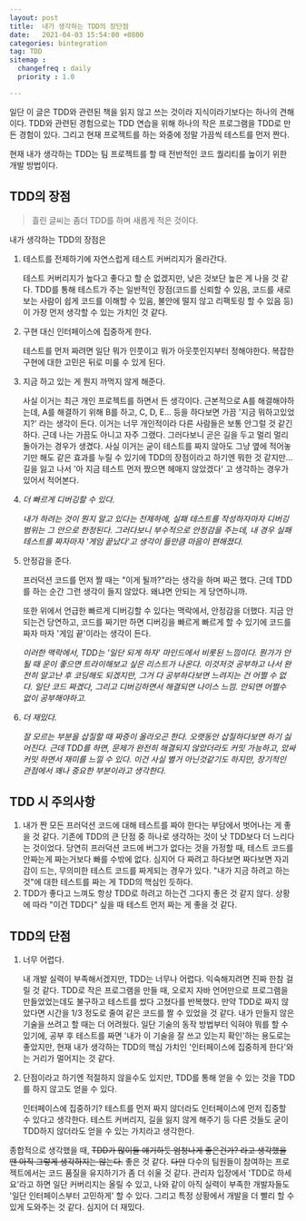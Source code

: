 ```yaml
---
layout: post
title:  내가 생각하는 TDD의 장단점
date:   2021-04-03 15:54:00 +0800
categories: bintegration
tag: TDD
sitemap :
  changefreq : daily
  priority : 1.0

---
```


일단 이 글은 TDD와 관련된 책을 읽지 않고 쓰는 것이라 지식이라기보다는 하나의 견해이다. TDD와 관련된 경험으로는 TDD 연습을 위해 하나의 작은 프로그램을 TDD로 만든 경험이 있다. 그리고 현재 프로젝트를 하는 와중에 정말 가끔씩 테스트를 먼저 짠다.

현재 내가 생각하는 TDD는 팀 프로젝트를 할 때 전반적인 코드 퀄리티를 높이기 위한 개발 방법이다.

## TDD의 장점

> 흘린 글씨는 좀더 TDD를 하며 새롭게 적은 것이다.

내가 생각하는 TDD의 장점은

1. 테스트를 전제하기에 자연스럽게 테스트 커버리지가 올라간다.

   테스트 커버리지가 높다고 좋다고 할 순 없겠지만, 낮은 것보단 높은 게 나을 것 같다. TDD를 통해 테스트가 주는 일반적인 장점(코드를 신뢰할 수 있음, 코드를 새로 보는 사람이 쉽게 코드를 이해할 수 있음, 불안에 떨지 않고 리팩토링 할 수 있음 등)이 가장 먼저 생각할 수 있는 가치인 것 같다.

2. 구현 대신 인터페이스에 집중하게 한다.

   테스트를 먼저 짜려면 일단 뭐가 인풋이고 뭐가 아웃풋인지부터 정해야한다. 복잡한 구현에 대한 고민은 뒤로 미룰 수 있게 된다.

3. 지금 하고 있는 게 뭔지 까먹지 않게 해준다.

   사실 이거는 최근 개인 프로젝트를 하면서 든 생각이다. 근본적으로 A를 해결해야하는데, A를 해결하기 위해 B를 하고, C, D, E... 등을 하다보면 가끔 '지금 뭐하고있었지?' 라는 생각이 든다. 이거는 너무 개인적이라 다른 사람들은 보통 안그럴 것 같긴 하다. 근데 나는 가끔도 아니고 자주 그랬다. 그러다보니 곧은 길을 두고 멀리 멀리 돌아가는 경우가 생겼다. 사실 이거는 굳이 테스트를 짜지 않아도 그냥 옆에 적어놓기만 해도 같은 효과를 누릴 수 있기에 TDD의 장점이라고 하기엔 뭐한 것 같지만... 길을 잃고 나서 '아 지금 테스트 먼저 짰으면 헤매지 않았겠다' 고 생각하는 경우가 있어서 적어본다.
   
4. *더 빠르게 디버깅할 수 있다.*

   *내가 하려는 것이 뭔지 알고 있다는 전제하에, 실패 테스트를 작성하자마자 디버깅 범위는 그 안으로 한정된다. 그러다보니 부수적으로 안정감을 주는데, 내 경우 실패 테스트를 짜자마자 '게임 끝났다'고 생각이 들만큼 마음이 편해졌다.*

5. 안정감을 준다.

   프러덕션 코드를 먼저 짤 때는 "이게 될까?"라는 생각을 하며 짜곤 했다. 근데 TDD를 하는 순간 그런 생각이 들지 않았다. 왜냐면 안되는 게 당연하니까. 

   또한 위에서 언급한 빠르게 디버깅할 수 있다는 맥락에서, 안정감을 더했다. 지금 안되는건 당연하고, 코드를 짜기만 하면 디버깅을 빠르게 빠르게 할 수 있기에 코드를 짜자 마자 '게임 끝'이라는 생각이 든다.

   *이러한 맥락에서, TDD는 '일단 되게 하자' 마인드에서 비롯된 느낌이다. 뭔가가 안될 때 운이 좋으면 트라이해보고 싶은 리스트가 나온다. 이것저것 공부하고 나서 완전히 알고난 후 코딩해도 되겠지만, 그거 다 공부하다보면 느려지는 건 어쩔 수 없다. 일단 코드 짜겠다, 그리고 디버깅하면서 해결되면 나이스 느낌. 안되면 어쩔수 없이 공부해야하고.*

6. *더 재밌다.*

   *잘 모르는 부분을 삽질할 때 짜증이 올라오곤 한다. 오랫동안 삽질하다보면 하기 싫어진다. 근데 TDD를 하면, 문제가 완전히 해결되지 않았더라도 커밋 가능하고, 았싸 커밋 하면서 재미를 느낄 수 있다. 이건 사실 별거 아닌것같기도 하지만, 장기적인 관점에서 꽤나 중요한 부분이라고 생각한다.*

## TDD 시 주의사항

1. 내가 짠 모든 프러덕션 코드에 대해 테스트를 짜야 한다는 부담에서 벗어나는 게 좋을 것 같다. 기존에 TDD의 큰 단점 중 하나로 생각하는 것이 낫 TDD보다 더 느리다는 것이었다. 당연히 프러덕션 코드에 버그가 없다는 것을 가정할 때, 테스트 코드를 안짜는게 짜는거보다 빠를 수밖에 없다. 심지어 다 짜려고 하다보면 짜다보면 자괴감이 드는, 무의미한 테스트 코드를 짜게되는 경우가 있다. "내가 지금 하려고 하는 것"에 대한 테스트를 짜는 게 TDD의 핵심인 듯하다.
2. TDD가 좋다고 느껴도 항상 TDD로 하려고 하는건 그다지 좋은 것 같지 않다. 상황에 따라 "이건 TDD다" 싶을 때 테스트 먼저 짜는 게 좋을 것 같다.

## TDD의 단점

1. 너무 어렵다.

   내 개발 실력이 부족해서겠지만, TDD는 너무나 어렵다. 익숙해지려면 진짜 한참 걸릴 것 같다. TDD로 작은 프로그램을 만들 때, 오로지 자바 언어만으로 프로그램을 만들었었는데도 불구하고 테스트를 썼다 고쳤다를 반복했다. 만약 TDD로 짜지 않았다면 시간을 1/3 정도로 줄여 같은 코드를 짤 수 있었을 것 같다. 내가 만들지 않은 기술을 쓰려고 할 때는 더 어려웠다. 일단 기술의 동작 방법부터 익혀야 뭐를 할 수 있기에, 공부 후 테스트를 짜면 '내가 이 기술을 잘 쓰고 있는지 확인'하는 용도로는 좋았지만, 현재 내가 생각하는 TDD의 핵심 가치인 '인터페이스에 집중하게 한다'와는 거리가 멀어지는 것 같다.

2. 단점이라고 하기엔 적절하지 않을수도 있지만, TDD를 통해 얻을 수 있는 것을 TDD를 하지 않고도 얻을 수 있다.

   인터페이스에 집중하기? 테스트를 먼저 짜지 않더라도 인터페이스에 먼저 집중할 수 있다고 생각한다. 테스트 커버리지, 길을 잃지 않게 해주기 등 다른 것들도 굳이 TDD하지 않더라도 얻을 수 있는 가치라고 생각한다.

종합적으로 생각했을 때, ~~TDD가 많이들 얘기하듯 엄청나게 좋은건가? 라고 생각했을 땐 아직 그렇게 생각하지는 않는다.~~ 좋은 것 같다. ~~다만~~ 다수의 팀원들이 참여하는 프로젝트에서는 코드 품질을 유지하기가 좀 더 쉬울 것 같다. 관리자 입장에서 'TDD로 하세요'라고 하면 일단 커버리지는 올릴 수 있고, 나와 같이 아직 실력이 부족한 개발자들도 '일단 인터페이스부터 고민하게' 할 수 있다. 그리고 특정 상황에서 개발을 더 빨리 할 수 있게 도와주는 것 같다. 심지어 더 재밌다.



